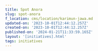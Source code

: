 ```yaml
---
title: Spot Anora
slug: spot-anora
f_location: cms/location/karimun-jawa.md
updated-on: '2023-10-01T12:44:12.257Z'
created-on: '2023-10-01T12:44:12.257Z'
published-on: '2024-01-21T11:33:59.165Z'
layout: '[initiatives].html'
tags: initiatives
---
```



